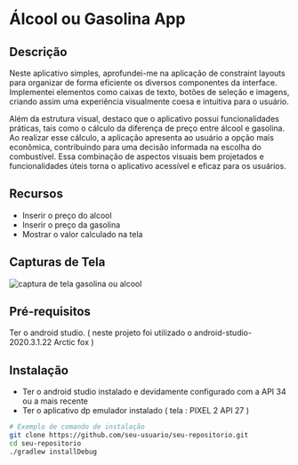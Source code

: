 # Álcool ou Gasolina App

## Descrição

Neste aplicativo simples, aprofundei-me na aplicação de constraint layouts para organizar de forma eficiente os diversos componentes da interface. Implementei elementos como caixas de texto, botões de seleção e imagens, criando assim uma experiência visualmente coesa e intuitiva para o usuário.

Além da estrutura visual, destaco que o aplicativo possui funcionalidades práticas, tais como o cálculo da diferença de preço entre álcool e gasolina. Ao realizar esse cálculo, a aplicação apresenta ao usuário a opção mais econômica, contribuindo para uma decisão informada na escolha do combustível. Essa combinação de aspectos visuais bem projetados e funcionalidades úteis torna o aplicativo acessível e eficaz para os usuários.

## Recursos

- Inserir o preço do alcool
- Inserir o preço da gasolina
- Mostrar o valor calculado na tela

## Capturas de Tela

![captura de tela gasolina ou alcool](https://github.com/AnnaKarolineNunes/AlcoolOuGasolinaApp/assets/101477642/69340fb0-c0dc-46e2-8869-f9a3f25f3675)


## Pré-requisitos

Ter o android studio. ( neste projeto foi utilizado o android-studio-2020.3.1.22 Arctic fox )

## Instalação

- Ter o android studio instalado e devidamente configurado com a API 34 ou a mais recente
- Ter o aplicativo dp emulador instalado ( tela : PIXEL 2 API 27 )


```bash
# Exemplo de comando de instalação
git clone https://github.com/seu-usuario/seu-repositorio.git
cd seu-repositorio
./gradlew installDebug
